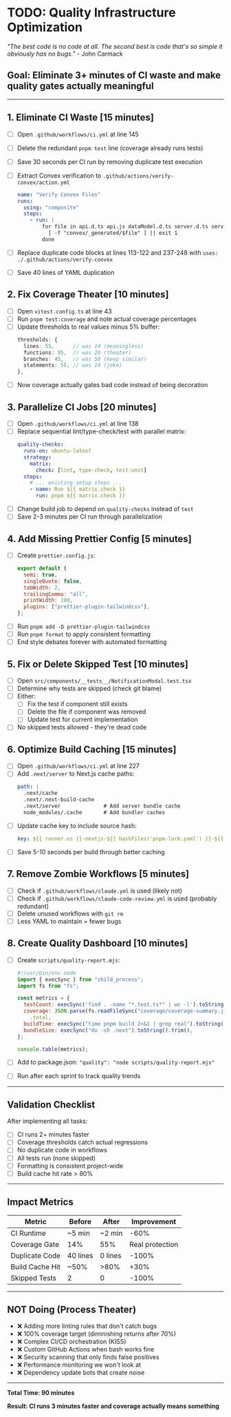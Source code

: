 # TODO: Quality Infrastructure Optimization

_"The best code is no code at all. The second best is code that's so simple it obviously has no bugs."_ - John Carmack

## Goal: Eliminate 3+ minutes of CI waste and make quality gates actually meaningful

---

## 1. Eliminate CI Waste [15 minutes]

- [ ] Open `.github/workflows/ci.yml` at line 145
- [ ] Delete the redundant `pnpm test` line (coverage already runs tests)
- [ ] Save 30 seconds per CI run by removing duplicate test execution

- [ ] Extract Convex verification to `.github/actions/verify-convex/action.yml`
  ```yaml
  name: "Verify Convex Files"
  runs:
    using: "composite"
    steps:
      - run: |
          for file in api.d.ts api.js dataModel.d.ts server.d.ts server.js; do
            [ -f "convex/_generated/$file" ] || exit 1
          done
  ```
- [ ] Replace duplicate code blocks at lines 113-122 and 237-248 with `uses: ./.github/actions/verify-convex`
- [ ] Save 40 lines of YAML duplication

## 2. Fix Coverage Theater [10 minutes]

- [ ] Open `vitest.config.ts` at line 43
- [ ] Run `pnpm test:coverage` and note actual coverage percentages
- [ ] Update thresholds to real values minus 5% buffer:
  ```typescript
  thresholds: {
    lines: 55,      // was 14 (meaningless)
    functions: 55,  // was 20 (theater)
    branches: 45,   // was 50 (keep similar)
    statements: 55, // was 14 (joke)
  },
  ```
- [ ] Now coverage actually gates bad code instead of being decoration

## 3. Parallelize CI Jobs [20 minutes]

- [ ] Open `.github/workflows/ci.yml` at line 138
- [ ] Replace sequential lint/type-check/test with parallel matrix:
  ```yaml
  quality-checks:
    runs-on: ubuntu-latest
    strategy:
      matrix:
        check: [lint, type-check, test:unit]
    steps:
      # ... existing setup steps ...
      - name: Run ${{ matrix.check }}
        run: pnpm ${{ matrix.check }}
  ```
- [ ] Change build job to depend on `quality-checks` instead of `test`
- [ ] Save 2-3 minutes per CI run through parallelization

## 4. Add Missing Prettier Config [5 minutes]

- [ ] Create `prettier.config.js`:
  ```javascript
  export default {
    semi: true,
    singleQuote: false,
    tabWidth: 2,
    trailingComma: "all",
    printWidth: 100,
    plugins: ["prettier-plugin-tailwindcss"],
  };
  ```
- [ ] Run `pnpm add -D prettier-plugin-tailwindcss`
- [ ] Run `pnpm format` to apply consistent formatting
- [ ] End style debates forever with automated formatting

## 5. Fix or Delete Skipped Test [10 minutes]

- [ ] Open `src/components/__tests__/NotificationModal.test.tsx`
- [ ] Determine why tests are skipped (check git blame)
- [ ] Either:
  - [ ] Fix the test if component still exists
  - [ ] Delete the file if component was removed
  - [ ] Update test for current implementation
- [ ] No skipped tests allowed - they're dead code

## 6. Optimize Build Caching [15 minutes]

- [ ] Open `.github/workflows/ci.yml` at line 227
- [ ] Add `.next/server` to Next.js cache paths:
  ```yaml
  path: |
    .next/cache
    .next/.next-build-cache
    .next/server              # Add server bundle cache
    node_modules/.cache       # Add bundler caches
  ```
- [ ] Update cache key to include source hash:
  ```yaml
  key: ${{ runner.os }}-nextjs-${{ hashFiles('pnpm-lock.yaml') }}-${{ hashFiles('src/**/*.[jt]sx?') }}
  ```
- [ ] Save 5-10 seconds per build through better caching

## 7. Remove Zombie Workflows [5 minutes]

- [ ] Check if `.github/workflows/claude.yml` is used (likely not)
- [ ] Check if `.github/workflows/claude-code-review.yml` is used (probably redundant)
- [ ] Delete unused workflows with `git rm`
- [ ] Less YAML to maintain = fewer bugs

## 8. Create Quality Dashboard [10 minutes]

- [ ] Create `scripts/quality-report.mjs`:

  ```javascript
  #!/usr/bin/env node
  import { execSync } from "child_process";
  import fs from "fs";

  const metrics = {
    testCount: execSync('find . -name "*.test.ts*" | wc -l').toString().trim(),
    coverage: JSON.parse(fs.readFileSync("coverage/coverage-summary.json"))
      .total,
    buildTime: execSync("time pnpm build 2>&1 | grep real").toString(),
    bundleSize: execSync("du -sh .next").toString().trim(),
  };

  console.table(metrics);
  ```

- [ ] Add to package.json: `"quality": "node scripts/quality-report.mjs"`
- [ ] Run after each sprint to track quality trends

---

## Validation Checklist

After implementing all tasks:

- [ ] CI runs 2+ minutes faster
- [ ] Coverage thresholds catch actual regressions
- [ ] No duplicate code in workflows
- [ ] All tests run (none skipped)
- [ ] Formatting is consistent project-wide
- [ ] Build cache hit rate > 80%

---

## Impact Metrics

| Metric          | Before   | After   | Improvement     |
| --------------- | -------- | ------- | --------------- |
| CI Runtime      | ~5 min   | ~2 min  | -60%            |
| Coverage Gate   | 14%      | 55%     | Real protection |
| Duplicate Code  | 40 lines | 0 lines | -100%           |
| Build Cache Hit | ~50%     | >80%    | +30%            |
| Skipped Tests   | 2        | 0       | -100%           |

---

## NOT Doing (Process Theater)

- ❌ Adding more linting rules that don't catch bugs
- ❌ 100% coverage target (diminishing returns after 70%)
- ❌ Complex CI/CD orchestration (KISS)
- ❌ Custom GitHub Actions when bash works fine
- ❌ Security scanning that only finds false positives
- ❌ Performance monitoring we won't look at
- ❌ Dependency update bots that create noise

---

**Total Time: 90 minutes**

**Result: CI runs 3 minutes faster and coverage actually means something**
